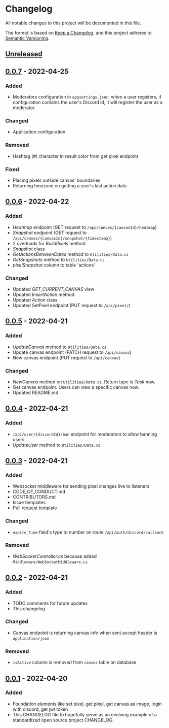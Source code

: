 # Changelog
All notable changes to this project will be documented in this file.

The format is based on [Keep a Changelog](https://keepachangelog.com/en/1.0.0/),
and this project adheres to [Semantic Versioning](https://semver.org/spec/v2.0.0.html).

## [Unreleased]

## [0.0.7] - 2022-04-25
### Added
- Moderators configuration in `appsettings.json`, when a user registers, if configuration contains the user's Discord id, it will register the user as a moderator.
### Changed
- Application configuration
### Removed
- Hashtag (#) character in result color from get pixel endpoint
### Fixed
- Placing pixels outside canvas' boundaries
- Returning timezone on getting a user's last action date

## [0.0.6] - 2022-04-22
### Added
- *Heatmap* endpoint (GET request to `/api/canvas/{canvasId}/heatmap`)
- *Snapshot* endpoint (GET request to `/api/canvas/{canvasId}/snapshot/{timestamp}`)
- 2 overloads for *BuildPixels* method
- *Snapshot* class
- *GetActionsBetweenDates* method to `Utilities/Data.cs`
- *GetSnapshots* method to `Utilities/Data.cs`
- *pixelSnapshot* column to table 'actions'
### Changed
- Updated *GET_CURRENT_CANVAS* view
- Updated *InsertAction* method
- Updated *Action* class
- Updated SetPixel endpoint (PUT request to `/api/pixel/`)

## [0.0.5] - 2022-04-21
### Added
- *UpdateCanvas* method to `Utilities/Data.cs`
- Update canvas endpoint (PATCH request to `/api/canvas`)
- New canvas endpoint (PUT request to `/api/canvas`)
### Changed
- *NewCanvas* method on `Utilities/Data.cs`. Return type is *Task<int>* now.
- Get canvas endpoint. Users can view a specific canvas now.
- Updated README.md

## [0.0.4] - 2022-04-21
### Added
- `/api/user/{discordId}/ban` endpoint for moderators to allow banning users.
- *UpdateUser* method to `Utilities/Data.cs`

## [0.0.3] - 2022-04-21
### Added
- Websocket middleware for sending pixel changes live to listeners
- CODE_OF_CONDUCT.md
- CONTRIBUTORS.md
- Issue templates
- Pull request template
### Changed
- `expire_time` field's type to number on route `/api/auth/discord/callback`
### Removed
- *WebSocketController.cs* because added `Middleware/WebSocketMiddleware.cs`

## [0.0.2] - 2022-04-21
### Added
- TODO comments for future updates
- This changelog
### Changed
- Canvas endpoint is returning canvas info when sent accept header is `application/json`
### Removed
- `isActive` column is removed from `canvas` table on database

## [0.0.1] - 2022-04-20
### Added
- Foundation elements like set pixel, get pixel, get canvas as image, login with discord,
  get jwt token
- This CHANGELOG file to hopefully serve as an evolving example of a
  standardized open source project CHANGELOG.

[Unreleased]: https://github.com/yazilimcilarinmolayeri/pixels/compare/v0.0.7...HEAD
[0.0.7]: https://github.com/yazilimcilarinmolayeri/pixels/compare/v0.0.6...v0.0.7
[0.0.6]: https://github.com/yazilimcilarinmolayeri/pixels/compare/v0.0.5...v0.0.6
[0.0.5]: https://github.com/yazilimcilarinmolayeri/pixels/compare/v0.0.4...v0.0.5
[0.0.4]: https://github.com/yazilimcilarinmolayeri/pixels/compare/v0.0.3...v0.0.4
[0.0.3]: https://github.com/yazilimcilarinmolayeri/pixels/compare/v0.0.2...v0.0.3
[0.0.2]: https://github.com/yazilimcilarinmolayeri/pixels/compare/v0.0.1...v0.0.2
[0.0.1]: https://github.com/yazilimcilarinmolayeri/pixels/releases/tag/v0.0.1